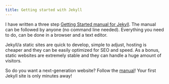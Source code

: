 ```yaml
---
title: Getting started with Jekyll
---
```


I have written a three step&nbsp;[Getting Started manual for Jekyll](/getting-started/). The manual can be followed by anyone (no command line needed). Everything you need to do, can be done in a browser and a text editor.

Jekyll/a static sites are quick to develop, simple to adjust, hosting is cheaper and they can be easily optimized for SEO and speed. As a bonus, static websites are extremely stable and they can handle a huge amount of visitors.

So do you want a next-generation website? Follow the&nbsp;[manual](/getting-started/)! Your first Jekyll site is only minutes away!
